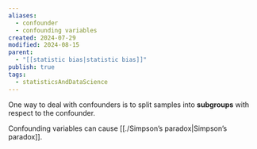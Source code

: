 ```yaml
---
aliases:
  - confounder
  - confounding variables
created: 2024-07-29
modified: 2024-08-15
parent:
  - "[[statistic bias|statistic bias]]"
publish: true
tags:
  - statisticsAndDataScience
---
```

One way to deal with confounders is to split samples into **subgroups** with respect to the confounder.

Confounding variables can cause [[./Simpson’s paradox|Simpson’s paradox]].